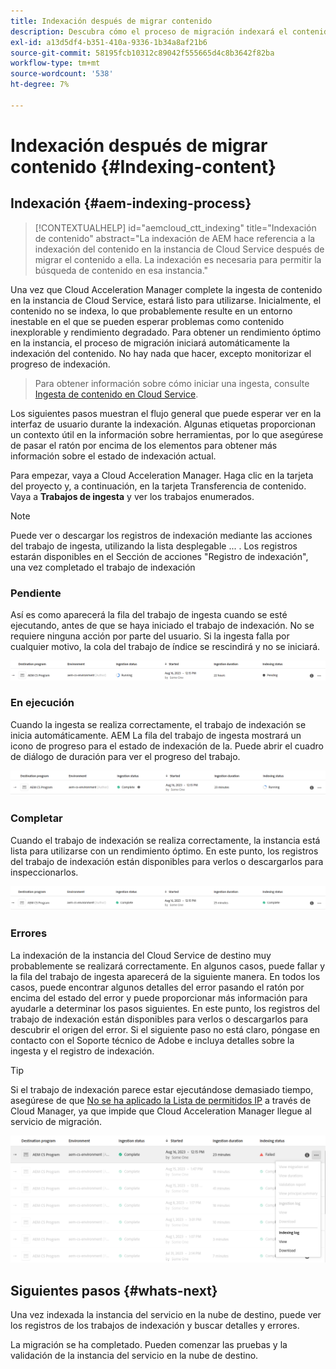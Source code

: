 ```yaml
---
title: Indexación después de migrar contenido
description: Descubra cómo el proceso de migración indexará el contenido ingerido en la instancia del Cloud Service de destino.
exl-id: a13d5df4-b351-410a-9336-1b34a8af21b6
source-git-commit: 58195fcb10312c89042f555665d4c8b3642f82ba
workflow-type: tm+mt
source-wordcount: '538'
ht-degree: 7%

---
```


# Indexación después de migrar contenido {#Indexing-content}

## Indexación {#aem-indexing-process}

>[!CONTEXTUALHELP]
>id="aemcloud_ctt_indexing"
>title="Indexación de contenido"
>abstract="La indexación de AEM hace referencia a la indexación del contenido en la instancia de Cloud Service después de migrar el contenido a ella. La indexación es necesaria para permitir la búsqueda de contenido en esa instancia."

Una vez que Cloud Acceleration Manager complete la ingesta de contenido en la instancia de Cloud Service, estará listo para utilizarse. Inicialmente, el contenido no se indexa, lo que probablemente resulte en un entorno inestable en el que se pueden esperar problemas como contenido inexplorable y rendimiento degradado. Para obtener un rendimiento óptimo en la instancia, el proceso de migración iniciará automáticamente la indexación del contenido. No hay nada que hacer, excepto monitorizar el progreso de indexación.

> Para obtener información sobre cómo iniciar una ingesta, consulte [Ingesta de contenido en Cloud Service](/help/journey-migration/content-transfer-tool/using-content-transfer-tool/ingesting-content.md).

Los siguientes pasos muestran el flujo general que puede esperar ver en la interfaz de usuario durante la indexación. Algunas etiquetas proporcionan un contexto útil en la información sobre herramientas, por lo que asegúrese de pasar el ratón por encima de los elementos para obtener más información sobre el estado de indexación actual.

Para empezar, vaya a Cloud Acceleration Manager. Haga clic en la tarjeta del proyecto y, a continuación, en la tarjeta Transferencia de contenido. Vaya a **Trabajos de ingesta** y ver los trabajos enumerados.

>[!NOTE]
>Puede ver o descargar los registros de indexación mediante las acciones del trabajo de ingesta, utilizando la lista desplegable ... . Los registros estarán disponibles en el
> Sección de acciones &quot;Registro de indexación&quot;, una vez completado el trabajo de indexación

### Pendiente

Así es como aparecerá la fila del trabajo de ingesta cuando se esté ejecutando, antes de que se haya iniciado el trabajo de indexación. No se requiere ninguna acción por parte del usuario. Si la ingesta falla por cualquier motivo, la cola del trabajo de índice se rescindirá y no se iniciará.

![imagen](/help/journey-migration/content-transfer-tool/assets-indexing/pending.png)

### En ejecución

Cuando la ingesta se realiza correctamente, el trabajo de indexación se inicia automáticamente. AEM La fila del trabajo de ingesta mostrará un icono de progreso para el estado de indexación de la. Puede abrir el cuadro de diálogo de duración para ver el progreso del trabajo.

![imagen](/help/journey-migration/content-transfer-tool/assets-indexing/running.png)

### Completar

Cuando el trabajo de indexación se realiza correctamente, la instancia está lista para utilizarse con un rendimiento óptimo. En este punto, los registros del trabajo de indexación están disponibles para verlos o descargarlos para inspeccionarlos.

![imagen](/help/journey-migration/content-transfer-tool/assets-indexing/complete.png)

### Errores

La indexación de la instancia del Cloud Service de destino muy probablemente se realizará correctamente. En algunos casos, puede fallar y la fila del trabajo de ingesta aparecerá de la siguiente manera. En todos los casos, puede encontrar algunos detalles del error pasando el ratón por encima del estado del error y puede proporcionar más información para ayudarle a determinar los pasos siguientes. En este punto, los registros del trabajo de indexación están disponibles para verlos o descargarlos para descubrir el origen del error. Si el siguiente paso no está claro, póngase en contacto con el Soporte técnico de Adobe e incluya detalles sobre la ingesta y el registro de indexación.

>[!TIP]
>
> Si el trabajo de indexación parece estar ejecutándose demasiado tiempo, asegúrese de que [No se ha aplicado la Lista de permitidos IP](/help/implementing/cloud-manager/ip-allow-lists/apply-allow-list.md) a través de Cloud Manager, ya que impide que Cloud Acceleration Manager llegue al servicio de migración.

![imagen](/help/journey-migration/content-transfer-tool/assets-indexing/failed.png)

## Siguientes pasos {#whats-next}

Una vez indexada la instancia del servicio en la nube de destino, puede ver los registros de los trabajos de indexación y buscar detalles y errores.

La migración se ha completado. Pueden comenzar las pruebas y la validación de la instancia del servicio en la nube de destino.
